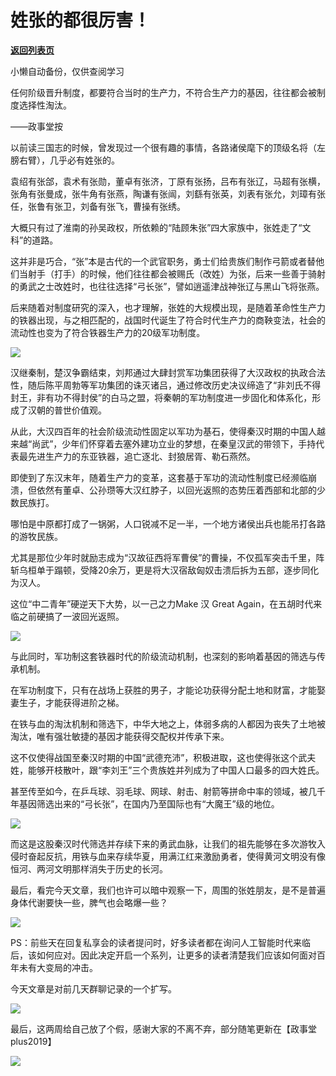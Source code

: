 # 姓张的都很厉害！

[**返回列表页**](/gzh/政事堂2019)

小懒自动备份，仅供查阅学习

任何阶级晋升制度，都要符合当时的生产力，不符合生产力的基因，往往都会被制度选择性淘汰。

——政事堂按

以前读三国志的时候，曾发现过一个很有趣的事情，各路诸侯麾下的顶级名将（左膀右臂），几乎必有姓张的。

袁绍有张郃，袁术有张勋，董卓有张济，丁原有张扬，吕布有张辽，马超有张横，张角有张曼成，张牛角有张燕，陶谦有张闿，刘繇有张英，刘表有张允，刘璋有张任，张鲁有张卫，刘备有张飞，曹操有张绣。

大概只有过了淮南的孙吴政权，所依赖的“陆顾朱张”四大家族中，张姓走了“文科”的道路。

这并非是巧合，“张”本是古代的一个武官职务，勇士们给贵族们制作弓箭或者替他们当射手（打手）的时候，他们往往都会被赐氏（改姓）为张，后来一些善于骑射的勇武之士改姓时，也往往选择“弓长张”，譬如逍遥津战神张辽与黑山飞将张燕。

后来随着对制度研究的深入，也才理解，张姓的大规模出现，是随着革命性生产力的铁器出现，与之相匹配的，战国时代诞生了符合时代生产力的商鞅变法，社会的流动性也变为了符合铁器生产力的20级军功制度。

![](https://mmbiz.qpic.cn/mmbiz_jpg/rxhS23yu8cO9MS4wAKm8ZTZUPWQ5wsccNjwhQb4EwTYB8brrPztaodSicxC8QEza6uoiaPKEXWYD54tg8W2ibmkBw/640?wx_fmt=jpeg)

汉继秦制，楚汉争霸结束，刘邦通过大肆封赏军功集团获得了大汉政权的执政合法性，随后陈平周勃等军功集团的诛灭诸吕，通过修改历史决议缔造了“非刘氏不得封王，非有功不得封侯”的白马之盟，将秦朝的军功制度进一步固化和体系化，形成了汉朝的普世价值观。

从此，大汉四百年的社会阶级流动性固定以军功为基石，使得秦汉时期的中国人越来越“尚武”，少年们怀穿着去塞外建功立业的梦想，在秦皇汉武的带领下，手持代表最先进生产力的东亚铁器，追亡逐北、封狼居胥、勒石燕然。

即使到了东汉末年，随着生产力的变革，这套基于军功的流动性制度已经濒临崩溃，但依然有董卓、公孙瓒等大汉红脖子，以回光返照的态势压着西部和北部的少数民族打。

哪怕是中原都打成了一锅粥，人口锐减不足一半，一个地方诸侯出兵也能吊打各路的游牧民族。

尤其是那位少年时就励志成为“汉故征西将军曹侯”的曹操，不仅孤军突击千里，阵斩乌桓单于蹋顿，受降20余万，更是将大汉宿敌匈奴击溃后拆为五部，逐步同化为汉人。

这位“中二青年”硬逆天下大势，以一己之力Make 汉 Great Again，在五胡时代来临之前硬搞了一波回光返照。‍‍‍‍‍

![](https://mmbiz.qpic.cn/mmbiz_jpg/aqTBdq6cWGf1W14xLm7icKt6PjMWN4BLMHPokREO028G8PdyuVKsy4FCIuUkQemKj9AA36DwOx6avfhgoonWSGg/640?wx_fmt=jpeg)

与此同时，军功制这套铁器时代的阶级流动机制，也深刻的影响着基因的筛选与传承机制。

在军功制度下，只有在战场上获胜的男子，才能论功获得分配土地和财富，才能娶妻生子，才能获得进阶之梯。

在铁与血的淘汰机制和筛选下，中华大地之上，体弱多病的人都因为丧失了土地被淘汰，唯有强壮敏捷的基因才能获得交配权并传承下来。

这不仅使得战国至秦汉时期的中国“武德充沛”，积极进取，这也使得张这个武夫姓，能够开枝散叶，跟“李刘王”三个贵族姓并列成为了中国人口最多的四大姓氏。

甚至传至如今，在乒乓球、羽毛球、网球、射击、射箭等拼命中率的领域，被几千年基因筛选出来的“弓长张”，在国内乃至国际也有“大魔王”级的地位。

![](https://mmbiz.qpic.cn/mmbiz_jpg/rxhS23yu8cO9MS4wAKm8ZTZUPWQ5wsccibgiavgt0TgCia92kn1vgwGwrl0gUWJnRvFfSGsruocDJ1OzHoAa5uicwg/640?wx_fmt=jpeg)

而这是这股秦汉时代筛选并存续下来的勇武血脉，让我们的祖先能够在多次游牧入侵时奋起反抗，用铁与血来存续华夏，用满江红来激励勇者，使得黄河文明没有像恒河、两河文明那样消失于历史的长河。

最后，看完今天文章，我们也许可以暗中观察一下，周围的张姓朋友，是不是普遍身体代谢要快一些，脾气也会略爆一些？

![](https://mmbiz.qpic.cn/mmbiz_jpg/aqTBdq6cWGf1W14xLm7icKt6PjMWN4BLMNEO9G8tIszNhEAZzrZoicjMVRfF5mA1WDxOfYdu0XVntAbKJyHJvymQ/640?wx_fmt=jpeg)

  

PS：前些天在回复私享会的读者提问时，好多读者都在询问人工智能时代来临后，该如何应对。因此决定开启一个系列，让更多的读者清楚我们应该如何面对百年未有大变局的冲击。

今天文章是对前几天群聊记录的一个扩写。‍‍‍‍‍‍

![](https://mmbiz.qpic.cn/mmbiz_jpg/rxhS23yu8cO9MS4wAKm8ZTZUPWQ5wsccMxsCCNxGKicuQaTXKgdBEwb42Jfh27WpOaJEGPdm9iafia8o6Shy6ibgvw/640?wx_fmt=jpeg)

最后，这两周给自己放了个假，感谢大家的不离不弃，部分随笔更新在【政事堂plus2019】  

![](https://mmbiz.qpic.cn/mmbiz_jpg/rxhS23yu8cO9MS4wAKm8ZTZUPWQ5wsccnucGwYjC4h4KXElBN1Iib9iaLwovvrVo6e8KBeamCvLSyG49bZy0kMsw/640?wx_fmt=jpeg)

